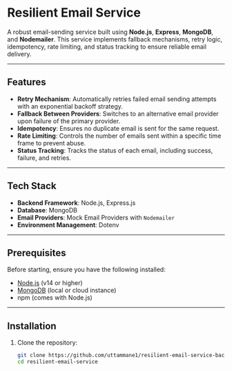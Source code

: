 # Resilient Email Service

A robust email-sending service built using **Node.js**, **Express**, **MongoDB**, and **Nodemailer**. This service implements fallback mechanisms, retry logic, idempotency, rate limiting, and status tracking to ensure reliable email delivery.

---

## Features

- **Retry Mechanism**: Automatically retries failed email sending attempts with an exponential backoff strategy.
- **Fallback Between Providers**: Switches to an alternative email provider upon failure of the primary provider.
- **Idempotency**: Ensures no duplicate email is sent for the same request.
- **Rate Limiting**: Controls the number of emails sent within a specific time frame to prevent abuse.
- **Status Tracking**: Tracks the status of each email, including success, failure, and retries.

---

## Tech Stack

- **Backend Framework**: Node.js, Express.js
- **Database**: MongoDB
- **Email Providers**: Mock Email Providers with `Nodemailer`
- **Environment Management**: Dotenv

---

## Prerequisites

Before starting, ensure you have the following installed:

- [Node.js](https://nodejs.org/) (v14 or higher)
- [MongoDB](https://www.mongodb.com/) (local or cloud instance)
- npm (comes with Node.js)

---

## Installation

1. Clone the repository:

   ```bash
   git clone https://github.com/uttammane1/resilient-email-service-backend.git
   cd resilient-email-service
